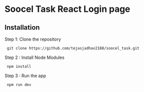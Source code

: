 # Soocel Task React Login page
## Installation

Step 1: Clone the repository

```
 git clone https://github.com/tejasjadhav2188/soocel_task.git
```


Step 2 : Install Node Modules
```
 npm install
```

Step 3 : Run the app
```
 npm run dev
```

